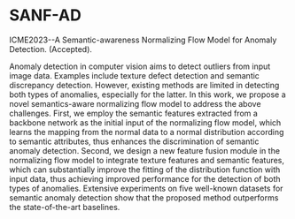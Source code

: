 # SANF-AD
ICME2023--A Semantic-awareness Normalizing Flow Model for Anomaly Detection. 
(Accepted).



Anomaly detection in computer vision aims to detect outliers from input image data. Examples include texture defect detection and semantic discrepancy detection. However, existing methods are limited in detecting both types of anomalies, especially for the latter. In this work, we propose a novel semantics-aware normalizing flow model to address the above challenges. First, we employ the semantic features extracted from a backbone network as the initial input of the normalizing flow model, which learns the mapping from the normal data to a normal distribution according to semantic attributes, thus enhances the discrimination of semantic anomaly detection. Second, we design a new feature fusion module in the normalizing flow model to integrate texture features and semantic features, which can substantially improve the fitting of the distribution function with input data, thus achieving improved performance for the detection of both types of anomalies. Extensive experiments on five well-known datasets for semantic anomaly detection show that the proposed method outperforms the state-of-the-art baselines.
